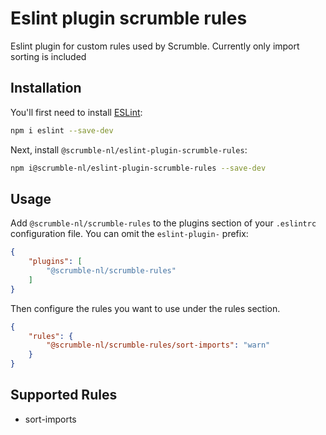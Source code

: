 # Eslint plugin scrumble rules

Eslint plugin for custom rules used by Scrumble. Currently only import sorting is included

## Installation

You'll first need to install [ESLint](https://eslint.org/):

```sh
npm i eslint --save-dev
```

Next, install `@scrumble-nl/eslint-plugin-scrumble-rules`:

```sh
npm i@scrumble-nl/eslint-plugin-scrumble-rules --save-dev
```

## Usage

Add `@scrumble-nl/scrumble-rules` to the plugins section of your `.eslintrc` configuration file. You can omit the `eslint-plugin-` prefix:

```json
{
    "plugins": [
        "@scrumble-nl/scrumble-rules"
    ]
}
```


Then configure the rules you want to use under the rules section.

```json
{
    "rules": {
        "@scrumble-nl/scrumble-rules/sort-imports": "warn"
    }
}
```

## Supported Rules

- sort-imports


